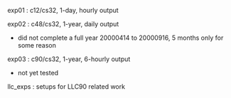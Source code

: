 exp01 : c12/cs32, 1-day, hourly output

exp02 : c48/cs32, 1-year, daily output
 - did not complete a full year
   20000414 to 20000916, 5 months only for some reason

exp03 : c90/cs32, 1-year, 6-hourly output
 - not yet tested

llc_exps : setups for LLC90 related work
